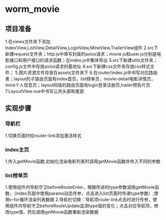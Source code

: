 # worm_movie
## 项目准备
1.在views文件夹下添加IndexView,ListView,DetailView,LoginView,MineView,TrailerView组件
2.src下新建request文件夹；http.js中填写封装的axios请求；movie.js和user.js分别是电影接口和用户接口的请求函数；在index.js中集体导出
3.src下新建utils文件夹；config.js文件中存放axios请求的基地址
4.src下新建css文件夹存放css样式文件；
5.图片资源文件存放在assets文件夹下
6.在router/index.js中书写对应路由表；layout的子路由页面有index首页，list榜单页，movie-detail电影详情页，mine个人信息页；layout同级的路由页面有login登录注册页,trailer预告片页
7.LayoutView.vue中书写公共头部和尾部
## 实现步骤
### 导航栏
1.切换页面时给router-link添加激活样式
### index主页
1.传入getMovie函数;初始化渲染电影列表时调用getMovie函数并传入不同的参数
### list榜单页
1.使用组件内导航守卫beforeRouteEnter，根据传进的type参数调用getMovie函数，（index页面中使用params动态传参，点击进入list页面时传递type参数）;使用v-for循环渲染列表数据
2.导航栏切换：导航项route-link点击时进行传参，使用组件内导航守卫beforeRouteUpdate监测type值的变化；点击对应导航项，修改type值，然后调用getMovie函数重新渲染数据

